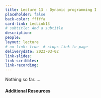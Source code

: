 ```yaml
---
title: Lecture 13 - Dynamic programming I
placeholder: false
back-color: fffffa
card-link: LecLink13
# subtitle: And a subtitle
description:
people:
layout: lecture
# no-link: true  # stops link to page 
deliverydate: 2023-03-02
link-slides:
link-scribbles:
link-recording:
---
```


Nothing so far.....

<h4>Additional Resources</h4>








